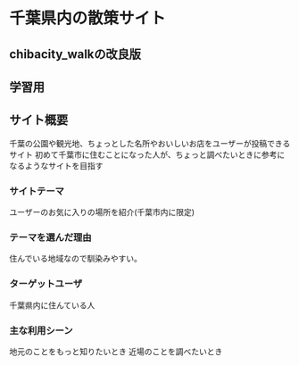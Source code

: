 # 千葉県内の散策サイト
## chibacity_walkの改良版
## 学習用

## サイト概要
千葉の公園や観光地、ちょっとした名所やおいしいお店をユーザーが投稿できるサイト
初めて千葉市に住むことになった人が、ちょっと調べたいときに参考になるようなサイトを目指す
### サイトテーマ
ユーザーのお気に入りの場所を紹介(千葉市内に限定)

### テーマを選んだ理由
住んでいる地域なので馴染みやすい。

### ターゲットユーザ
千葉県内に住んている人

### 主な利用シーン
地元のことをもっと知りたいとき
近場のことを調べたいとき

